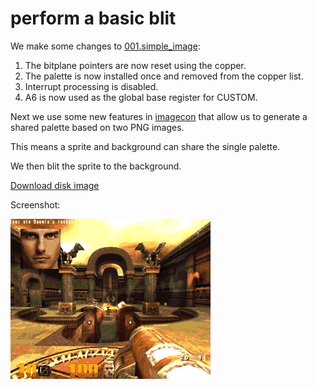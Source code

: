 perform a basic blit
=====================

We make some changes to [001.simple_image](../001.simple_image):
   1. The bitplane pointers are now reset using the copper.
   2. The palette is now installed once and removed from the copper list.
   2. Interrupt processing is disabled.
   3. A6 is now used as the global base register for CUSTOM.

Next we use some new features in [imagecon](../tools/imagecon) that allow us to generate a shared palette based on two PNG images.

This means a sprite and background can share the single palette.

We then blit the sprite to the background.

[Download disk image](bin/blit.adf?raw=true)

Screenshot:

![Screenshot](screenshot.png?raw=true)
